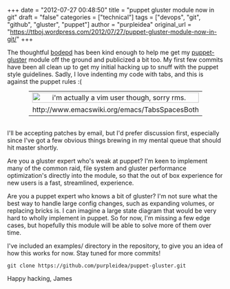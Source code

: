 +++
date = "2012-07-27 00:48:50"
title = "puppet gluster module now in git"
draft = "false"
categories = ["technical"]
tags = ["devops", "git", "github", "gluster", "puppet"]
author = "purpleidea"
original_url = "https://ttboj.wordpress.com/2012/07/27/puppet-gluster-module-now-in-git/"
+++

The thoughtful <a href="https://twitter.com/bodepd/">bodepd</a> has been kind enough to help me get my <a href="https://github.com/purpleidea/puppet-gluster">puppet-gluster</a> module off the ground and publicized a bit too. My first few commits have been all clean up to get my initial hacking up to snuff with the puppet style guidelines. Sadly, I love indenting my code with tabs, and this is against the puppet rules :(

<table style="text-align:center; width:80%; margin:0 auto;"><tr><td><a href="tabsspacesboth.png"><img class="size-full wp-image-154" title="TabsSpacesBoth" src="tabsspacesboth.png" alt="i'm actually a vim user though, sorry rms." width="100%" height="100%" /></a></td></tr><tr><td> http://www.emacswiki.org/emacs/TabsSpacesBoth</td></tr></table></br />

I'll be accepting patches by email, but I'd prefer discussion first, especially since I've got a few obvious things brewing in my mental queue that should hit master shortly.

Are you a gluster expert who's weak at puppet? I'm keen to implement many of the common raid, file system and gluster performance optimization's directly into the module, so that the out of box experience for new users is a fast, streamlined, experience.

Are you a puppet expert who knows a bit of gluster? I'm not sure what the best way to handle large config changes, such as expanding volumes, or replacing bricks is. I can imagine a large state diagram that would be very hard to wholly implement in puppet. So for now, I'm missing a few edge cases, but hopefully this module will be able to solve more of them over time.

I've included an examples/ directory in the repository, to give you an idea of how this works for now. Stay tuned for more commits!
```
git clone https://github.com/purpleidea/puppet-gluster.git
```
Happy hacking,
James

